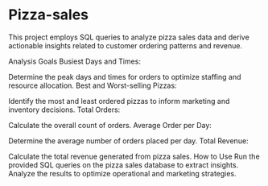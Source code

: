 # Pizza-sales
This project employs SQL queries to analyze pizza sales data and derive actionable insights related to customer ordering patterns and revenue.

Analysis Goals
Busiest Days and Times:

Determine the peak days and times for orders to optimize staffing and resource allocation.
Best and Worst-selling Pizzas:

Identify the most and least ordered pizzas to inform marketing and inventory decisions.
Total Orders:

Calculate the overall count of orders.
Average Order per Day:

Determine the average number of orders placed per day.
Total Revenue:

Calculate the total revenue generated from pizza sales.
How to Use
Run the provided SQL queries on the pizza sales database to extract insights.
Analyze the results to optimize operational and marketing strategies.
